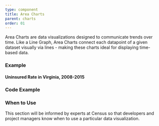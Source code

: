 ```yaml
---
type: component
title: Area Charts
parent: charts
order: 01
---
```

<p>
  Area Charts are data visualizations designed to communicate trends over time.
  Like a Line Graph, Area Charts connect each datapoint of a given dataset
  visually via lines - making these charts ideal for displaying time-based data.
</p>
<h3>Example</h3>
<div class="dds-widget">
  <h4 class="dds-widget-title">Uninsured Rate in Virginia, 2008-2015</h4>
  <div class="dds-chart dds-area-chart" id="dds-area-chart"></div>
</div>
<h3>Code Example</h3>
<h3>When to Use</h3>
<p>
  This section will be informed by experts at Census so that developers and
  project managers know when to use a particular data visualization.
</p>